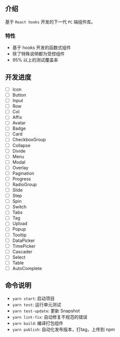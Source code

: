 ## 介绍

基于 `React hooks` 开发的下一代 `PC` 端组件库。

### 特性

* 基于 hooks 开发的函数式组件
* 除了特殊说明都为受控组件
* 95% 以上的测试覆盖率

## 开发进度

 - [ ] Icon
 - [ ] Button
 - [ ] Input
 - [ ] Row
 - [ ] Col
 - [ ] Affix
 - [ ] Avatar
 - [ ] Badge
 - [ ] Card
 - [ ] CheckboxGroup
 - [ ] Collapse
 - [ ] Divide
 - [ ] Menu
 - [ ] Modal
 - [ ] Overlay
 - [ ] Pagination
 - [ ] Progress
 - [ ] RadioGroup
 - [ ] Slide
 - [ ] Step
 - [ ] Spin
 - [ ] Switch
 - [ ] Tabs
 - [ ] Tag
 - [ ] Upload
 - [ ] Popup
 - [ ] Tooltip
 - [ ] DataPicker
 - [ ] TimePicker
 - [ ] Cascader
 - [ ] Select
 - [ ] Table
 - [ ] AutoComplete

## 命令说明

 * `yarn start`: 启动项目
 * `yarn test`: 运行单元测试
 * `yarn test-update`: 更新 Snapshot
 * `yarn lint-fix`: 自动修复不规范的错误
 * `yarn build`: 编译打包组件
 * `yarn publish`: 自动化发布版本，打tag，上传到 npm

